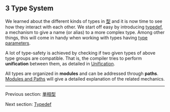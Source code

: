 ## 3 Type System

We learned about the different kinds of types in [型](types.md) and it is now time to see how they interact with each other. We start off easy by introducing [typedef](type-system-typedef.md), a mechanism to give a name (or alias) to a more complex type. Among other things, this will come in handy when working with types having [type parameters](type-system-type-parameters.md).

A lot of type-safety is achieved by checking if two given types of above type groups are compatible. That is, the compiler tries to perform **unification** between them, as detailed in [Unification](type-system-unification.md).

All types are organized in **modules** and can be addressed through **paths**. [Modules and Paths](type-system-modules-and-paths.md) will give a detailed explanation of the related mechanics.

---

Previous section: [単相型](types-monomorph.md)

Next section: [Typedef](type-system-typedef.md)